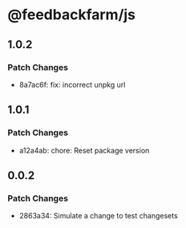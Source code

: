 # @feedbackfarm/js

## 1.0.2

### Patch Changes

- 8a7ac6f: fix: incorrect unpkg url

## 1.0.1

### Patch Changes

- a12a4ab: chore: Reset package version

## 0.0.2

### Patch Changes

- 2863a34: Simulate a change to test changesets
